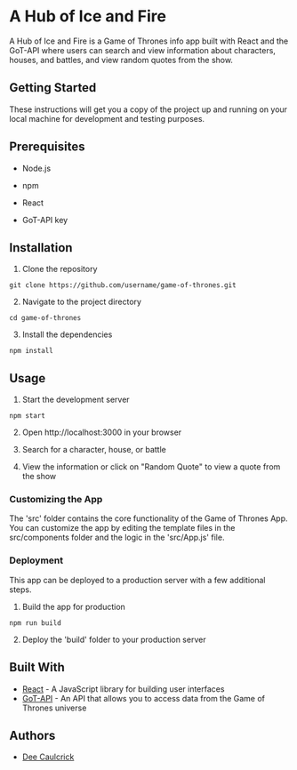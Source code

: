 # A Hub of Ice and Fire
A Hub of Ice and Fire is a Game of Thrones info app built with React and the GoT-API where users can search and view information about characters, houses, and battles, and view random quotes from the show.

## Getting Started
These instructions will get you a copy of the project up and running on your local machine for development and testing purposes.

## Prerequisites
- Node.js

- npm

- React

- GoT-API key

## Installation
1. Clone the repository

`git clone https://github.com/username/game-of-thrones.git`

2. Navigate to the project directory

`cd game-of-thrones`

3. Install the dependencies

`npm install`

## Usage
1. Start the development server

`npm start`

2. Open http://localhost:3000 in your browser

3. Search for a character, house, or battle

4. View the information or click on "Random Quote" to view a quote from the show

### Customizing the App
The 'src' folder contains the core functionality of the Game of Thrones App. You can customize the app by editing the template files in the src/components folder and the logic in the 'src/App.js' file.

### Deployment
This app can be deployed to a production server with a few additional steps.

1. Build the app for production

`npm run build`

2. Deploy the 'build' folder to your production server

## Built With
- [React](https://reactjs.org/) - A JavaScript library for building user interfaces
- [GoT-API](https://anapioficeandfire.com/) - An API that allows you to access data from the Game of Thrones universe

## Authors
- [Dee Caulcrick](https://github.com/deecaulcrick)
